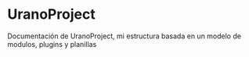 # UranoProject
Documentación de UranoProject, mi estructura basada en un modelo de modulos, plugins y planillas
